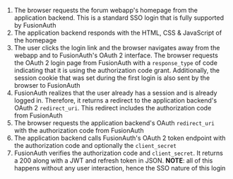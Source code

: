 1. The browser requests the forum webapp's homepage from the application backend. This is a standard SSO login that is fully supported by FusionAuth
1. The application backend responds with the HTML, CSS & JavaScript of the homepage
1. The user clicks the login link and the browser navigates away from the webapp and to FusionAuth's OAuth 2 interface. The browser requests the OAuth 2 login page from FusionAuth with a `response_type` of code indicating that it is using the authorization code grant. Additionally, the session cookie that was set during the first login is also sent by the browser to FusionAuth
1. FusionAuth realizes that the user already has a session and is already logged in. Therefore, it returns a redirect to the application backend's OAuth 2 `redirect_uri`. This redirect includes the authorization code from FusionAuth
1. The browser requests the application backend's OAuth `redirect_uri` with the authorization code from FusionAuth
1. The application backend calls FusionAuth's OAuth 2 token endpoint with the authorization code and optionally the `client_secret`
1. FusionAuth verifies the authorization code and `client_secret`. It returns a 200 along with a JWT and refresh token in JSON. **NOTE**: all of this happens without any user interaction, hence the SSO nature of this login